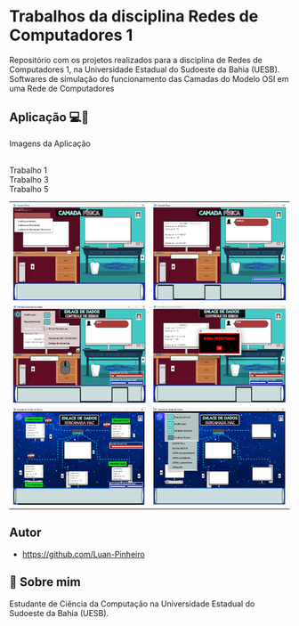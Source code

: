 # Trabalhos da disciplina Redes de Computadores 1
Repositório com os projetos realizados para a disciplina de Redes de Computadores 1, na Universidade Estadual do Sudoeste da Bahia (UESB). Softwares de simulação do funcionamento das Camadas do Modelo OSI em uma Rede de Computadores

## Aplicação 💻🛜
Imagens da Aplicação
<table>
    </br> Trabalho 1
  <tr>
    <td><img src="view/assets/Imagem1.png" alt="Imagem 1"></td>
    <td><img src="view/assets/Imagem2.png" alt="Imagem 2"></td>
  </tr>
  </br> Trabalho 3
  <tr>
    <td><img src="view/assets/Imagem3.png" alt="Imagem 3"></td>
    <td><img src="view/assets/Imagem4.png" alt="Imagem 4"></td>
  </tr>
</br> Trabalho 5
  <tr>
    <td><img src="view/assets/Imagem5.png" alt="Imagem 5"></td>
    <td><img src="view/assets/Imagem6.png" alt="Imagem 6"></td>
  </tr>
</table>

## Autor
- https://github.com/Luan-Pinheiro


## 🚀 Sobre mim
Estudante de Ciência da Computação na Universidade Estadual do Sudoeste da Bahia (UESB).
